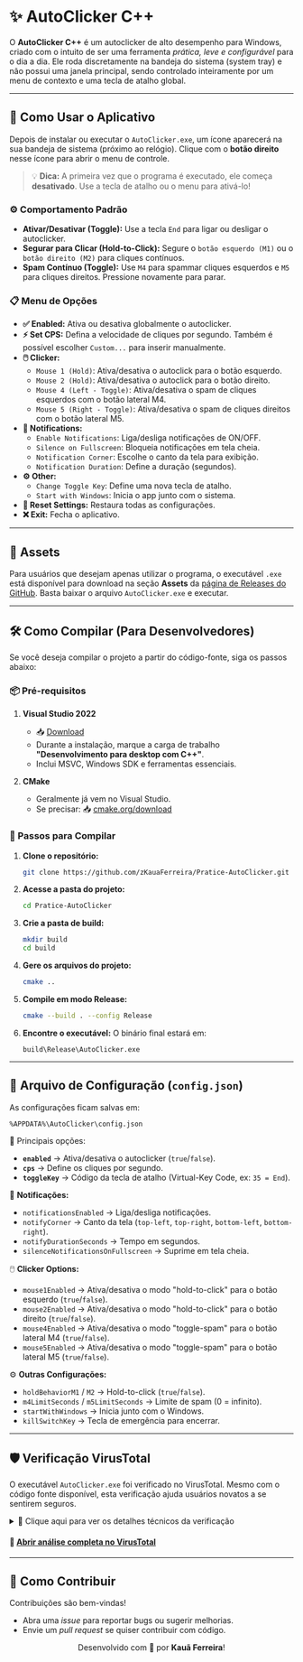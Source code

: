# ✨ AutoClicker C++

O **AutoClicker C++** é um autoclicker de alto desempenho para Windows, criado com o intuito de ser uma ferramenta *prática, leve e configurável* para o dia a dia. Ele roda discretamente na bandeja do sistema (system tray) e não possui uma janela principal, sendo controlado inteiramente por um menu de contexto e uma tecla de atalho global.

---

## 🚀 Como Usar o Aplicativo

Depois de instalar ou executar o `AutoClicker.exe`, um ícone aparecerá na sua bandeja de sistema (próximo ao relógio). Clique com o **botão direito** nesse ícone para abrir o menu de controle.

> 💡 **Dica:** A primeira vez que o programa é executado, ele começa **desativado**. Use a tecla de atalho ou o menu para ativá-lo!

### ⚙️ Comportamento Padrão

- **Ativar/Desativar (Toggle):** Use a tecla `End` para ligar ou desligar o autoclicker.  
- **Segurar para Clicar (Hold-to-Click):** Segure o `botão esquerdo (M1)` ou o `botão direito (M2)` para cliques contínuos.  
- **Spam Contínuo (Toggle):** Use `M4` para spammar cliques esquerdos e `M5` para cliques direitos. Pressione novamente para parar.  

### 📋 Menu de Opções

- **✅ Enabled:** Ativa ou desativa globalmente o autoclicker.  
- **⚡ Set CPS:** Defina a velocidade de cliques por segundo. Também é possível escolher `Custom...` para inserir manualmente.  
- **🖱️ Clicker:**
  - `Mouse 1 (Hold)`: Ativa/desativa o autoclick para o botão esquerdo.
  - `Mouse 2 (Hold)`: Ativa/desativa o autoclick para o botão direito.
  - `Mouse 4 (Left - Toggle)`: Ativa/desativa o spam de cliques esquerdos com o botão lateral M4.
  - `Mouse 5 (Right - Toggle)`: Ativa/desativa o spam de cliques direitos com o botão lateral M5.
- **🔔 Notifications:**
  - `Enable Notifications`: Liga/desliga notificações de ON/OFF.  
  - `Silence on Fullscreen`: Bloqueia notificações em tela cheia.  
  - `Notification Corner`: Escolhe o canto da tela para exibição.  
  - `Notification Duration`: Define a duração (segundos).  
- **⚙️ Other:**
  - `Change Toggle Key`: Define uma nova tecla de atalho.  
  - `Start with Windows`: Inicia o app junto com o sistema.  
- **🔄 Reset Settings:** Restaura todas as configurações.  
- **❌ Exit:** Fecha o aplicativo.  

---

## 📂 Assets

Para usuários que desejam apenas utilizar o programa, o executável `.exe` está disponível para download na seção **Assets** da [página de Releases do GitHub](https://github.com/zKauaFerreira/Pratice-AutoClicker/releases). Basta baixar o arquivo `AutoClicker.exe` e executar.

---

## 🛠️ Como Compilar (Para Desenvolvedores)

Se você deseja compilar o projeto a partir do código-fonte, siga os passos abaixo:

### 📦 Pré-requisitos

1. **Visual Studio 2022**  
   - 📥 [Download](https://visualstudio.microsoft.com/downloads/)  
   - Durante a instalação, marque a carga de trabalho **"Desenvolvimento para desktop com C++"**.  
   - Inclui MSVC, Windows SDK e ferramentas essenciais.  

2. **CMake**  
   - Geralmente já vem no Visual Studio.  
   - Se precisar: 📥 [cmake.org/download](https://cmake.org/download/)  

### 📝 Passos para Compilar

1. **Clone o repositório:**
   ```sh
   git clone https://github.com/zKauaFerreira/Pratice-AutoClicker.git
    ```

2. **Acesse a pasta do projeto:**

   ```sh
   cd Pratice-AutoClicker
   ```

3. **Crie a pasta de build:**

   ```sh
   mkdir build
   cd build
   ```

4. **Gere os arquivos do projeto:**

   ```sh
   cmake ..
   ```

5. **Compile em modo Release:**

   ```sh
   cmake --build . --config Release
   ```

6. **Encontre o executável:**
   O binário final estará em:

   ```
   build\Release\AutoClicker.exe
   ```

---

## 📂 Arquivo de Configuração (`config.json`)

As configurações ficam salvas em:

```
%APPDATA%\AutoClicker\config.json
```

📌 Principais opções:

* **`enabled`** → Ativa/desativa o autoclicker (`true`/`false`).
* **`cps`** → Define os cliques por segundo.
* **`toggleKey`** → Código da tecla de atalho (Virtual-Key Code, ex: `35 = End`).

🔔 **Notificações:**

* `notificationsEnabled` → Liga/desliga notificações.
* `notifyCorner` → Canto da tela (`top-left`, `top-right`, `bottom-left`, `bottom-right`).
* `notifyDurationSeconds` → Tempo em segundos.
* `silenceNotificationsOnFullscreen` → Suprime em tela cheia.

🖱️ **Clicker Options:**

* `mouse1Enabled` → Ativa/desativa o modo "hold-to-click" para o botão esquerdo (`true`/`false`).
* `mouse2Enabled` → Ativa/desativa o modo "hold-to-click" para o botão direito (`true`/`false`).
* `mouse4Enabled` → Ativa/desativa o modo "toggle-spam" para o botão lateral M4 (`true`/`false`).
* `mouse5Enabled` → Ativa/desativa o modo "toggle-spam" para o botão lateral M5 (`true`/`false`).

⚙️ **Outras Configurações:**

* `holdBehaviorM1` / `M2` → Hold-to-click (`true`/`false`).
* `m4LimitSeconds` / `m5LimitSeconds` → Limite de spam (0 = infinito).
* `startWithWindows` → Inicia junto com o Windows.
* `killSwitchKey` → Tecla de emergência para encerrar.

---

## 🛡️ Verificação VirusTotal

O executável `AutoClicker.exe` foi verificado no VirusTotal. Mesmo com o código fonte disponível, esta verificação ajuda usuários novatos a se sentirem seguros.

<details>
<summary>🔗 Clique aqui para ver os detalhes técnicos da verificação</summary>

| Propriedade             | Valor                                                                                                    |
| ----------------------- | -------------------------------------------------------------------------------------------------------- |
| **MD5**                 | `081cc9fdcc543cf101f68ab75f656c3f`                                                                     |
| **SHA-1**               | `57631b789e59d7a6632bfc9a96667f2d2cde2e22`                                                             |
| **SHA-256**             | `31a6bf13a373f5168776e39eb17e65750368a2c25cca47f0b18698e0b573cafa`                                     |
| **Vhash**               | `025066655d155555105023z60028z17z22z386z475z`                                                          |
| **Authentihash**        | `40830212e03a958cdb233f865bb2dfb750fd046d29b8862beae1afc2ac1a3c8c`                                     |
| **Imphash**             | `3d3dd533d1869add465d8fb9bb8b8564`                                                                     |
| **Rich PE header hash** | `34bcd574b2327ef25d43524f6653fe1e`                                                                     |
| **SSDEEP**              | `6144:7lZUVSw6K8BPia4m8kVyPVylI7s17E3v:Aef82+VVc7E3v`                                                 |
| **TLSH**                | `T1C5447C67B34500B6D0F3C1FC8A9351B7F2B3BC29476262CF12B5723A5E76AD1583A612`                             |
| **File Type**           | Win32 EXE                                                                                               |
| **Magic**               | PE32+ executable (GUI) x86-64, for MS Windows                                                          |
| **TrID**                | Win64 Executable (generic) (48.7%) / Win16 NE executable (generic) (23.3%) / OS/2 Executable (generic) (9.3%) / Generic Win/DOS Executable (9.2%) / DOS Executable Generic (9.2%) |
| **DetectItEasy**        | PE64, Compiler: Microsoft Visual C/C++ (19.36.35217), Linker: Microsoft Linker (14.36.35217), Tool: Visual Studio (2022 version 17.6) |
| **Magika**              | PEBIN                                                                                                   |
| **File Size**           | 249.50 KB (255488 bytes)                                                                                |

</details>

#### 🔗 [Abrir análise completa no VirusTotal](https://www.virustotal.com/gui/file/31a6bf13a373f5168776e39eb17e65750368a2c25cca47f0b18698e0b573cafa/details)

---

## 🤝 Como Contribuir

Contribuições são bem-vindas!

* Abra uma *issue* para reportar bugs ou sugerir melhorias.
* Envie um *pull request* se quiser contribuir com código.

<p align="center">
  Desenvolvido com 💙 por <b>Kauã Ferreira</b>!
</p>

